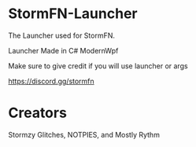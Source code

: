 # StormFN-Launcher
The Launcher used for StormFN. 

Launcher Made in C# ModernWpf

Make sure to give credit if you will use launcher or args

https://discord.gg/stormfn

# Creators
<!-- SEX! -->
Stormzy Glitches, NOTPIES, and Mostly Rythm
